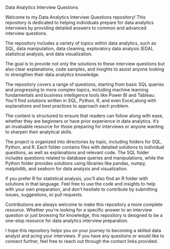 Data Analytics Interview Questions

Welcome to my Data Analytics Interview Questions repository!
This repository is dedicated to helping individuals prepare for data analytics interviews
by providing detailed answers to common and advanced interview questions.

The repository includes a variety of topics within data analytics, such as SQL, data manipulation, data cleaning, exploratory data analysis (EDA),
statistical analysis, and data visualization. 

The goal is to provide not only the solutions to these interview questions but also clear explanations, code samples, and insights
to assist anyone looking to strengthen their data analytics knowledge.

The repository covers a range of questions, starting from basic SQL queries and progressing to more complex topics, including machine learning fundamentals and business intelligence tools like Power BI and Tableau.
You'll find solutions written in SQL, Python, R, and even Excel,along with explanations and best practices to approach each problem. 

The content is structured to ensure that readers can follow along with ease, whether they are beginners or have prior experience in data analytics.
It’s an invaluable resource for those preparing for interviews or anyone wanting to sharpen their analytical skills.

The project is organized into directories by topic, including folders for SQL, Python, and R.
Each folder contains files with detailed solutions to individual questions,
as well as explanations and relevant code. 
The SQL folder includes questions related to database queries and manipulations,
while the Python folder provides solutions using libraries like pandas, numpy, matplotlib, and seaborn for data analysis and visualization.

If you prefer R for statistical analysis, you’ll also find an R folder with solutions in that language.
Feel free to use the code and insights to help with your own preparation, and don’t hesitate to contribute by submitting issues, suggestions,
or pull requests. 

Contributions are always welcome to make this repository a more complete resource.
Whether you're looking for a specific answer to an interview question or just browsing for knowledge,
this repository is designed to be a one-stop resource for data analytics interview preparation.

 I hope this repository helps you on your journey to becoming a skilled data analyst and acing your interviews. 
 If you have any questions or would like to connect further, feel free to reach out through the contact links provided.
